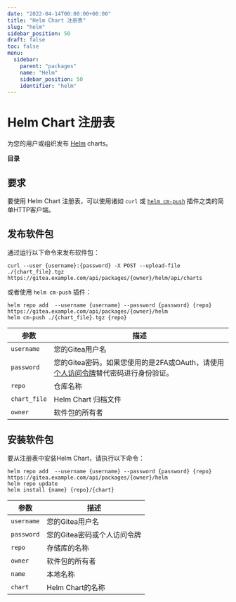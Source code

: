 ```yaml
---
date: "2022-04-14T00:00:00+00:00"
title: "Helm Chart 注册表"
slug: "helm"
sidebar_position: 50
draft: false
toc: false
menu:
  sidebar:
    parent: "packages"
    name: "Helm"
    sidebar_position: 50
    identifier: "helm"
---
```


# Helm Chart 注册表

为您的用户或组织发布 [Helm](https://helm.sh/) charts。

**目录**


## 要求

要使用 Helm Chart 注册表，可以使用诸如 `curl` 或 [`helm cm-push`](https://github.com/chartmuseum/helm-push/) 插件之类的简单HTTP客户端。

## 发布软件包

通过运行以下命令来发布软件包：

```shell
curl --user {username}:{password} -X POST --upload-file ./{chart_file}.tgz https://gitea.example.com/api/packages/{owner}/helm/api/charts
```

或者使用 `helm cm-push` 插件：

```shell
helm repo add  --username {username} --password {password} {repo} https://gitea.example.com/api/packages/{owner}/helm
helm cm-push ./{chart_file}.tgz {repo}
```

| 参数         | 描述                                                                                                                                                   |
| ------------ | ------------------------------------------------------------------------------------------------------------------------------------------------------ |
| `username`   | 您的Gitea用户名                                                                                                                                        |
| `password`   | 您的Gitea密码。如果您使用的是2FA或OAuth，请使用[个人访问令牌](development/api-usage.md#通过-api-认证)替代密码进行身份验证。 |
| `repo`       | 仓库名称                                                                                                                                               |
| `chart_file` | Helm Chart 归档文件                                                                                                                                    |
| `owner`      | 软件包的所有者                                                                                                                                         |

## 安装软件包

要从注册表中安装Helm Chart，请执行以下命令：

```shell
helm repo add  --username {username} --password {password} {repo} https://gitea.example.com/api/packages/{owner}/helm
helm repo update
helm install {name} {repo}/{chart}
```

| 参数       | 描述                        |
| ---------- | --------------------------- |
| `username` | 您的Gitea用户名             |
| `password` | 您的Gitea密码或个人访问令牌 |
| `repo`     | 存储库的名称                |
| `owner`    | 软件包的所有者              |
| `name`     | 本地名称                    |
| `chart`    | Helm Chart的名称            |
